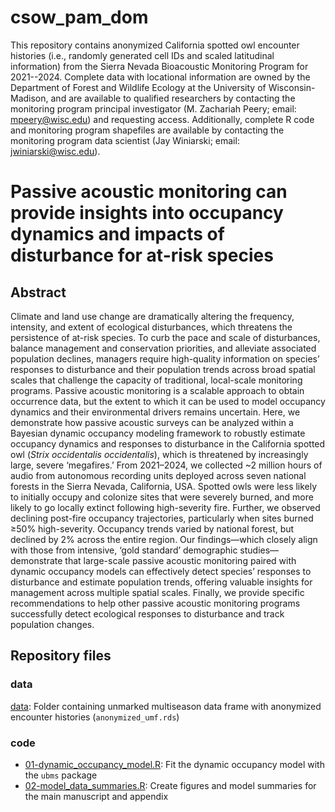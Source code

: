 # csow_pam_dom

This repository contains anonymized California spotted owl encounter histories (i.e., randomly generated cell IDs and scaled latitudinal information) from the Sierra Nevada Bioacoustic Monitoring Program for 2021--2024. Complete data with locational information are owned by the Department of Forest and Wildlife Ecology at the University of Wisconsin-Madison, and are available to qualified researchers by contacting the monitoring program principal investigator (M. Zachariah Peery; email: mpeery@wisc.edu) and requesting access. Additionally, complete R code and monitoring program shapefiles are available by contacting the monitoring program data scientist (Jay Winiarski; email: jwiniarski@wisc.edu).

# Passive acoustic monitoring can provide insights into occupancy dynamics and impacts of disturbance for at-risk species

## Abstract

Climate and land use change are dramatically altering the frequency, intensity, and extent of ecological disturbances, which threatens the persistence of at-risk species. To curb the pace and scale of disturbances, balance management and conservation priorities, and alleviate associated population declines, managers require high-quality information on species’ responses to disturbance and their population trends across broad spatial scales that challenge the capacity of traditional, local-scale monitoring programs. Passive acoustic monitoring is a scalable approach to obtain occurrence data, but the extent to which it can be used to model occupancy dynamics and their environmental drivers remains uncertain. Here, we demonstrate how passive acoustic surveys can be analyzed within a Bayesian dynamic occupancy modeling framework to robustly estimate occupancy dynamics and responses to disturbance in the California spotted owl (*Strix occidentalis occidentalis*), which is threatened by increasingly large, severe ‘megafires.’ From 2021–2024, we collected ~2 million hours of audio from autonomous recording units deployed across seven national forests in the Sierra Nevada, California, USA. Spotted owls were less likely to initially occupy and colonize sites that were severely burned, and more likely to go locally extinct following high-severity fire. Further, we observed declining post-fire occupancy trajectories, particularly when sites burned ≥50% high-severity. Occupancy trends varied by national forest, but declined by 2% across the entire region. Our findings—which closely align with those from intensive, ‘gold standard’ demographic studies—demonstrate that large-scale passive acoustic monitoring paired with dynamic occupancy models can effectively detect species’ responses to disturbance and estimate population trends, offering valuable insights for management across multiple spatial scales. Finally, we provide specific recommendations to help other passive acoustic monitoring programs successfully detect ecological responses to disturbance and track population changes.

## Repository files

### data

[data](./data): Folder containing unmarked multiseason data frame with anonymized encounter histories (`anonymized_umf.rds`)

### code

 * [01-dynamic_occupancy_model.R](01-dynamic_occupancy_model.R): Fit the dynamic occupancy model with the `ubms` package
 * [02-model_data_summaries.R](02-model_data_summaries.R): Create figures and model summaries for the main manuscript and appendix
